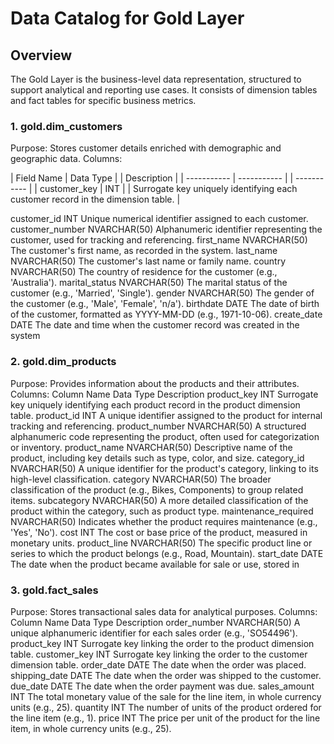 # Data Catalog for Gold Layer
## Overview
The Gold Layer is the business-level data representation, structured to support analytical and reporting use cases. It consists of dimension tables and fact tables for specific business metrics.

### 1. gold.dim_customers
Purpose: Stores customer details enriched with demographic and geographic data.
Columns:

| Field Name  | Data Type |     | Description |
| ----------- | ----------- |   | ----------- |
| customer_key      | INT       |   | Surrogate key uniquely identifying each customer record in the dimension table. |


		
customer_id	INT	Unique numerical identifier assigned to each customer.
customer_number	NVARCHAR(50)	Alphanumeric identifier representing the customer, used for tracking and referencing.
first_name	NVARCHAR(50)	The customer's first name, as recorded in the system.
last_name	NVARCHAR(50)	The customer's last name or family name.
country	NVARCHAR(50)	The country of residence for the customer (e.g., 'Australia').
marital_status	NVARCHAR(50)	The marital status of the customer (e.g., 'Married', 'Single').
gender	NVARCHAR(50)	The gender of the customer (e.g., 'Male', 'Female', 'n/a').
birthdate	DATE	The date of birth of the customer, formatted as YYYY-MM-DD (e.g., 1971-10-06).
create_date	DATE	The date and time when the customer record was created in the system
### 2. gold.dim_products
Purpose: Provides information about the products and their attributes.
Columns:
Column Name	Data Type	Description
product_key	INT	Surrogate key uniquely identifying each product record in the product dimension table.
product_id	INT	A unique identifier assigned to the product for internal tracking and referencing.
product_number	NVARCHAR(50)	A structured alphanumeric code representing the product, often used for categorization or inventory.
product_name	NVARCHAR(50)	Descriptive name of the product, including key details such as type, color, and size.
category_id	NVARCHAR(50)	A unique identifier for the product's category, linking to its high-level classification.
category	NVARCHAR(50)	The broader classification of the product (e.g., Bikes, Components) to group related items.
subcategory	NVARCHAR(50)	A more detailed classification of the product within the category, such as product type.
maintenance_required	NVARCHAR(50)	Indicates whether the product requires maintenance (e.g., 'Yes', 'No').
cost	INT	The cost or base price of the product, measured in monetary units.
product_line	NVARCHAR(50)	The specific product line or series to which the product belongs (e.g., Road, Mountain).
start_date	DATE	The date when the product became available for sale or use, stored in
### 3. gold.fact_sales
Purpose: Stores transactional sales data for analytical purposes.
Columns:
Column Name	Data Type	Description
order_number	NVARCHAR(50)	A unique alphanumeric identifier for each sales order (e.g., 'SO54496').
product_key	INT	Surrogate key linking the order to the product dimension table.
customer_key	INT	Surrogate key linking the order to the customer dimension table.
order_date	DATE	The date when the order was placed.
shipping_date	DATE	The date when the order was shipped to the customer.
due_date	DATE	The date when the order payment was due.
sales_amount	INT	The total monetary value of the sale for the line item, in whole currency units (e.g., 25).
quantity	INT	The number of units of the product ordered for the line item (e.g., 1).
price	INT	The price per unit of the product for the line item, in whole currency units (e.g., 25).
